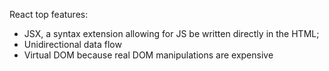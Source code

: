 React top features:

- JSX, a syntax extension allowing for JS be written directly in the HTML;
- Unidirectional data flow
- Virtual DOM because real DOM manipulations are expensive

 